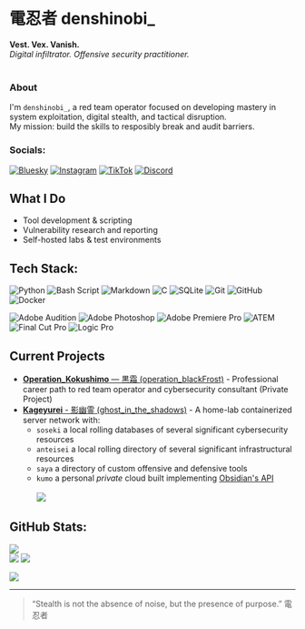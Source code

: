 # 電忍者   denshinobi_
**Vest. Vex. Vanish.** <br/>
*Digital infiltrator. Offensive security practitioner.*
<br/><br/>
### About
I'm `denshinobi_`, a red team operator focused on developing mastery in system exploitation, digital stealth, and tactical disruption.  
My mission: build the skills to resposibly break and audit barriers.

### Socials:
[![Bluesky](https://img.shields.io/badge/bluesky-00BD8E?style=for-the-badge&logo=bluesky&logoColor=%23FFFFFF)](https://bsky.app/profile/denshinobi.bsky.social) 
[![Instagram](https://img.shields.io/badge/Instagram-%2300BD8E.svg?style=for-the-badge&logo=Instagram&logoColor=white)](https://instagram.com/denshinobi_) 
[![TikTok](https://img.shields.io/badge/TikTok-%2300BD8E.svg?style=for-the-badge&logo=TikTok&logoColor=white)](https://tiktok.com/@denshinobi_) 
[![Discord](https://img.shields.io/badge/Discord-%2300BD8E.svg?style=for-the-badge&logo=discord&logoColor=white)](https://discord.gg/https://discord.gg/jt6akTDh) 

## What I Do
- Tool development & scripting
- Vulnerability research and reporting
- Self-hosted labs & test environments

## Tech Stack:
![Python](https://img.shields.io/badge/python-3670A0?style=for-the-badge&logo=python&logoColor=ffdd54) 
![Bash Script](https://img.shields.io/badge/bash_script-%23121011.svg?style=for-the-badge&logo=gnu-bash&logoColor=white)
![Markdown](https://img.shields.io/badge/markdown-%23000000.svg?style=for-the-badge&logo=markdown&logoColor=white) 
![C](https://img.shields.io/badge/c-%2300599C.svg?style=for-the-badge&logo=c&logoColor=white) 
![SQLite](https://img.shields.io/badge/sqlite-%2307405e.svg?style=for-the-badge&logo=sqlite&logoColor=white) 
![Git](https://img.shields.io/badge/git-%23ffffff.svg?style=for-the-badge&logo=git&logoColor=ff4433)
![GitHub](https://img.shields.io/badge/github-%23121011.svg?style=for-the-badge&logo=github&logoColor=white) 
![Docker](https://img.shields.io/badge/docker-%230db7ed.svg?style=for-the-badge&logo=docker&logoColor=white)

![Adobe Audition](https://img.shields.io/badge/Adobe%20Audition-9999FF.svg?style=for-the-badge&logo=Adobe%20Audition&logoColor=white) 
![Adobe Photoshop](https://img.shields.io/badge/adobe%20photoshop-%2331A8FF.svg?style=for-the-badge&logo=adobe%20photoshop&logoColor=white) 
![Adobe Premiere Pro](https://img.shields.io/badge/Adobe%20Premiere%20Pro-9999FF.svg?style=for-the-badge&logo=Adobe%20Premiere%20Pro&logoColor=white)
![ATEM](https://img.shields.io/badge/ATEM-555555.svg?style=for-the-badge&logo=ATEM&logoColor=000000)
![Final Cut Pro](https://img.shields.io/badge/Final%20Cut%20Pro-450550.svg?style=for-the-badge&logo=Final%20Cut%20Pro&logoColor=white)
![Logic Pro](https://img.shields.io/badge/Logic%20Pro-18859e.svg?style=for-the-badge&logo=Logic%20Pro&logoColor=white)


## Current Projects
- [**Operation_Kokushimo** — 黒霜 (operation_blackFrost)](https://github.com/denshinobi/kokushimo) - Professional career path to red team operator and cybersecurity consultant (Private Project)
- [**Kageyurei** - 影幽霊 (ghost_in_the_shadows)](https://github.com/denshinobi/kageyurei/) - A home-lab containerized server network with:
    - `soseki` a local rolling databases of several significant cybersecurity resources
    - `anteisei` a local rolling directory of several significant infrastructural resources
    - `saya` a directory of custom offensive and defensive tools
    - `kumo` a personal *private* cloud built implementing [Obsidian's API](https://docs.obsidian.md/Home)
<br/><br/>
![](https://github-contributor-stats.vercel.app/api?username=denshinobi&limit=5&theme=dark&combine_all_yearly_contributions=true)

## GitHub Stats:
![](https://github-readme-stats.vercel.app/api/top-langs/?username=denshinobi&theme=tokyonight&hide_border=true&include_all_commits=false&count_private=false&layout=compact)<br/>
![](https://github-readme-stats.vercel.app/api?username=denshinobi&theme=tokyonight&hide_border=true&include_all_commits=false&count_private=false)
![](https://nirzak-streak-stats.vercel.app/?user=denshinobi&theme=tokyonight&hide_border=true)<br/>

![](https://github-profile-trophy.vercel.app/?username=denshinobi&theme=tokyonight&no-frame=true&no-bg=true&margin-w=4)

---
> “Stealth is not the absence of noise, but the presence of purpose.”
> 電忍者

